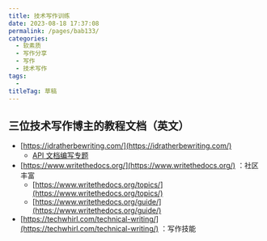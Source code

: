 ```yaml
---
title: 技术写作训练
date: 2023-08-18 17:37:08
permalink: /pages/bab133/
categories: 
  - 软素质
  - 写作分享
  - 写作
  - 技术写作
tags: 
  - 
titleTag: 草稿
---
```


## 三位技术写作博主的教程文档（英文）

- [https://idratherbewriting.com/](https://idratherbewriting.com/)
    - [API 文档编写专题](https://idratherbewriting.com/learnapidoc/)
- [https://www.writethedocs.org/](https://www.writethedocs.org/) ：社区丰富
    - [https://www.writethedocs.org/topics/](https://www.writethedocs.org/topics/)
    - [https://www.writethedocs.org/guide/](https://www.writethedocs.org/guide/)
- [https://techwhirl.com/technical-writing/](https://techwhirl.com/technical-writing/) ：写作技能